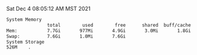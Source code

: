 Sat Dec  4 08:05:12 AM MST 2021
```bash
System Memory
               total        used        free      shared  buff/cache   available
Mem:           7.7Gi       977Mi       4.9Gi       3.0Mi       1.8Gi       6.2Gi
Swap:          7.6Gi       1.0Mi       7.6Gi
System Storage
526M	.
```
